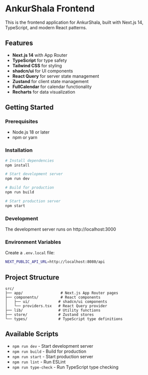 # AnkurShala Frontend

This is the frontend application for AnkurShala, built with Next.js 14, TypeScript, and modern React patterns.

## Features

- **Next.js 14** with App Router
- **TypeScript** for type safety
- **Tailwind CSS** for styling
- **shadcn/ui** for UI components
- **React Query** for server state management
- **Zustand** for client state management
- **FullCalendar** for calendar functionality
- **Recharts** for data visualization

## Getting Started

### Prerequisites

- Node.js 18 or later
- npm or yarn

### Installation

```bash
# Install dependencies
npm install

# Start development server
npm run dev

# Build for production
npm run build

# Start production server
npm start
```

### Development

The development server runs on http://localhost:3000

### Environment Variables

Create a `.env.local` file:

```bash
NEXT_PUBLIC_API_URL=http://localhost:8080/api
```

## Project Structure

```
src/
├── app/                 # Next.js App Router pages
├── components/          # React components
│   ├── ui/             # shadcn/ui components
│   └── providers.tsx   # React Query provider
├── lib/                # Utility functions
├── store/              # Zustand stores
└── types/              # TypeScript type definitions
```

## Available Scripts

- `npm run dev` - Start development server
- `npm run build` - Build for production
- `npm run start` - Start production server
- `npm run lint` - Run ESLint
- `npm run type-check` - Run TypeScript type checking
